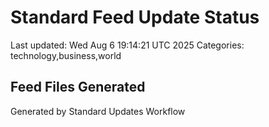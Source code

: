 # Standard Feed Update Status
Last updated: Wed Aug  6 19:14:21 UTC 2025
Categories: technology,business,world

## Feed Files Generated

Generated by Standard Updates Workflow

